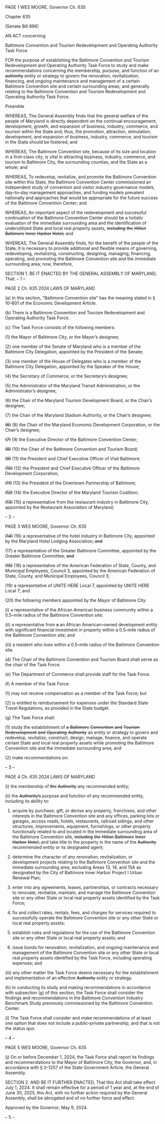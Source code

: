 PAGE 1
WES MOORE, Governor Ch. 635

Chapter 635

(Senate Bill 896)

AN ACT concerning

Baltimore Convention and Tourism Redevelopment and Operating Authority
Task Force

FOR the purpose of establishing the Baltimore Convention and Tourism Redevelopment
and Operating Authority Task Force to study and make recommendations
concerning the membership, purpose, and function of an ~~authority~~ entity or strategy
to govern the renovation, revitalization, financing, and ongoing maintenance and
management of a certain Baltimore Convention site and certain surrounding areas;
and generally relating to the Baltimore Convention and Tourism Redevelopment and
Operating Authority Task Force.

Preamble

WHEREAS, The General Assembly finds that the general welfare of the people of
Maryland is directly dependent on the continual encouragement, development, growth, and
expansion of business, industry, commerce, and tourism within the State and, thus, the
promotion, attraction, stimulation, development, and expansion of business, industry,
commerce, and tourism in the State should be fostered; and

WHEREAS, The Baltimore Convention site, because of its size and location in a
first–class city, is vital in attracting business, industry, commerce, and tourism to
Baltimore City, the surrounding counties, and the State as a whole; and

WHEREAS, To redevelop, revitalize, and promote the Baltimore Convention site
within this State, the Baltimore Convention Center commissioned an independent study of
convention and visitor industry governance models, day–to–day management approaches,
and funding models prevalent nationally and approaches that would be appropriate for the
future success of the Baltimore Convention Center; and

WHEREAS, An important aspect of the redevelopment and successful continuation
of the Baltimore Convention Center should be a holistic evaluation of the immediate
surrounding area and the identification of underutilized State and local real property
assets, ~~including~~ ~~the~~ ~~Hilton~~ ~~Baltimore~~ ~~Inner~~ ~~Harbor~~ ~~Hotel;~~ and

WHEREAS, The General Assembly finds, for the benefit of the people of the State,
it is necessary to provide additional and flexible means of governing, redeveloping,
revitalizing, constructing, designing, managing, financing, operating, and promoting the
Baltimore Convention site and the immediate surrounding area; now, therefore,

SECTION 1. BE IT ENACTED BY THE GENERAL ASSEMBLY OF MARYLAND,
That:
– 1 –

PAGE 2
Ch. 635 2024 LAWS OF MARYLAND

(a) In this section, “Baltimore Convention site” has the meaning stated in §
10–601 of the Economic Development Article.

(b) There is a Baltimore Convention and Tourism Redevelopment and Operating
Authority Task Force.

(c) The Task Force consists of the following members:

(1) the Mayor of Baltimore City, or the Mayor’s designee;

(2) one member of the Senate of Maryland who is a member of the
Baltimore City Delegation, appointed by the President of the Senate;

(3) one member of the House of Delegates who is a member of the Baltimore
City Delegation, appointed by the Speaker of the House;

(4) the Secretary of Commerce, or the Secretary’s designee;

(5) the Administrator of the Maryland Transit Administration, or the
Administrator’s designee;

(6) the Chair of the Maryland Tourism Development Board, or the Chair’s
designee;

(7) the Chair of the Maryland Stadium Authority, or the Chair’s designee;

~~(6)~~ (8) the Chair of the Maryland Economic Development Corporation, or the
Chair’s designee;

~~(7)~~ (9) the Executive Director of the Baltimore Convention Center;

~~(8)~~ (10) the Chair of the Baltimore Convention and Tourism Board;

~~(9)~~ (11) the President and Chief Executive Officer of Visit Baltimore;

~~(10)~~ (12) the President and Chief Executive Officer of the Baltimore
Development Corporation;

~~(11)~~ (13) the President of the Downtown Partnership of Baltimore;

~~(12)~~ (14) the Executive Director of the Maryland Tourism Coalition;

~~(13)~~ (15) a representative from the restaurant industry in Baltimore City,
appointed by the Restaurant Association of Maryland;

– 2 –

PAGE 3
WES MOORE, Governor Ch. 635

~~(14)~~ (16) a representative of the hotel industry in Baltimore City,
appointed by the Maryland Hotel Lodging Association; ~~and~~

(17) a representative of the Greater Baltimore Committee, appointed by the
Greater Baltimore Committee; ~~and~~

~~(15)~~ (18) a representative of the American Federation of State, County, and
Municipal Employees, Council 3, appointed by the American Federation of State, County,
and Municipal Employees, Council 3;

(19) a representative of UNITE HERE Local 7, appointed by UNITE HERE
Local 7; and

(20) the following members appointed by the Mayor of Baltimore City:

(i) a representative of the African American business community
within a 0.5–mile radius of the Baltimore Convention site;

(ii) a representative from ~~a~~ an African American–owned
development entity with significant financial investment in property within a 0.5–mile
radius of the Baltimore Convention site; and

(iii) a resident who lives within a 0.5–mile radius of the Baltimore
Convention site.

(d) The Chair of the Baltimore Convention and Tourism Board shall serve as the
chair of the Task Force.

(e) The Department of Commerce shall provide staff for the Task Force.

(f) A member of the Task Force:

(1) may not receive compensation as a member of the Task Force; but

(2) is entitled to reimbursement for expenses under the Standard State
Travel Regulations, as provided in the State budget.

(g) The Task Force shall:

(1) study the establishment of ~~a~~ ~~Baltimore~~ ~~Convention~~ ~~and~~ ~~Tourism~~
~~Redevelopment~~ ~~and~~ ~~Operating~~ ~~Authority~~ an entity or strategy to govern and redevelop,
revitalize, construct, design, manage, finance, and operate certain State and local real
property assets while promoting the Baltimore Convention site and the immediate
surrounding area; and

(2) make recommendations on:

– 3 –

PAGE 4
Ch. 635 2024 LAWS OF MARYLAND

(i) the membership of ~~the~~ ~~Authority~~ any recommended entity;

(ii) the ~~Authority’s~~ purpose and function of any recommended entity,
including its ability to:

1. acquire by purchase, gift, or devise any property,
franchises, and other interests in the Baltimore Convention site and any offices, parking
lots or garages, access roads, hotels, restaurants, railroad sidings, and other structures,
improvements, equipment, furnishings, or other property functionally related to and
located in the immediate surrounding area of the Baltimore Convention site, ~~including~~ ~~the~~
~~Hilton~~ ~~Baltimore~~ ~~Inner~~ ~~Harbor~~ ~~Hotel,~~ and take title to the property in the name of the
~~Authority~~ recommended entity or its designated agent;

2. determine the character of any renovation, revitalization,
or development projects relating to the Baltimore Convention site and the immediate
surrounding area, excluding Areas 13, 14, and 15A as designated by the City of Baltimore
Inner Harbor Project I Urban Renewal Plan;

3. enter into any agreements, leases, partnerships, or
contracts necessary to renovate, revitalize, maintain, and manage the Baltimore
Convention site or any other State or local real property assets identified by the Task Force;

4. fix and collect rates, rentals, fees, and charges for services
required to successfully operate the Baltimore Convention site or any other State or local
real property assets;

5. establish rules and regulations for the use of the Baltimore
Convention site or any other State or local real property assets; and

6. issue bonds for renovation, revitalization, and ongoing
maintenance and management of the Baltimore Convention site or any other State or local
real property assets identified by the Task Force, including operating expenses; and

(iii) any other matter the Task Force deems necessary for the
establishment and implementation of an effective ~~Authority~~ entity or strategy.

(h) In conducting its study and making recommendations in accordance with
subsection (g) of this section, the Task Force shall consider the findings and
recommendations in the Baltimore Convention Industry Benchmark Study previously
commissioned by the Baltimore Convention Center.

(i) The Task Force shall consider and make recommendations of at least one
option that does not include a public–private partnership, and that is not the status quo.

– 4 –

PAGE 5
WES MOORE, Governor Ch. 635

(j) On or before December 1, 2024, the Task Force shall report its findings and
recommendations to the Mayor of Baltimore City, the Governor, and, in accordance with §
2–1257 of the State Government Article, the General Assembly.

SECTION 2. AND BE IT FURTHER ENACTED, That this Act shall take effect July
1, 2024. It shall remain effective for a period of 1 year and, at the end of June 30, 2025, this
Act, with no further action required by the General Assembly, shall be abrogated and of no
further force and effect.

Approved by the Governor, May 9, 2024.

– 5 –